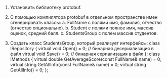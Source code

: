 1. Установить библиотеку protobuf.
2. С помощью компилятора protobuf в отдельном пространстве имен сгенерировать классы:
a. FullName с полями имя, фамилия, отчество (отчество опционально).
b. Student с полями полное имя, массив оценок, средний балл.
c. StudentsGroup с полем массив студентов.

3. Создать класс StudentsGroup, который реализует интерфейсы:
class IRepository {
virtual void Open() = 0; // бинарная десериализация в файл virtual void Save() = 0; // бинарная сериализация в файл
};
class IMethods {
virtual double GetAverageScore(const FullName& name) = 0;
virtual string GetAllInfo(const FullName& name) = 0;
virtual string GetAllInfo() = 0;
};

